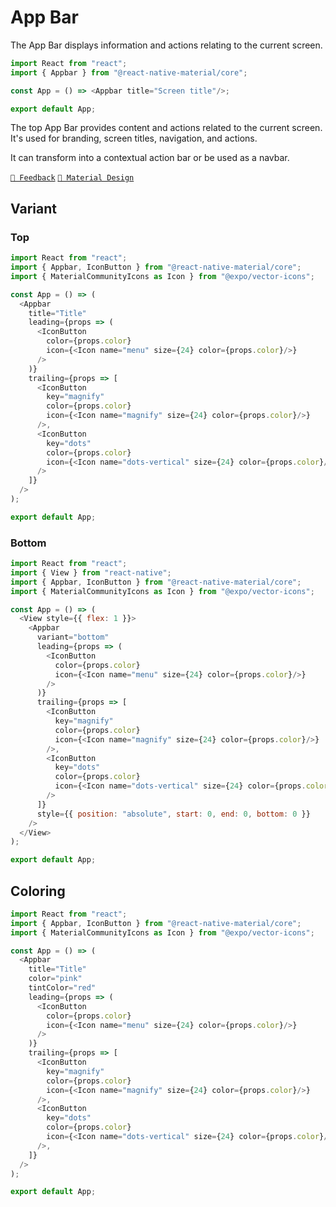 # App Bar

The App Bar displays information and actions relating to the current screen.

```js with-preview
import React from "react";
import { Appbar } from "@react-native-material/core";

const App = () => <Appbar title="Screen title"/>;

export default App;
```

The top App Bar provides content and actions related to the current screen. It's used for branding, screen titles,
navigation, and actions.

It can transform into a contextual action bar or be used as a navbar.

[`💬 Feedback`](https://github.com/yamankatby/react-native-material/labels/component%3A%20Appbar)
[`🎨 Material Design`](https://material.io/components/app-bars-top)

## Variant

### Top

```js with-preview
import React from "react";
import { Appbar, IconButton } from "@react-native-material/core";
import { MaterialCommunityIcons as Icon } from "@expo/vector-icons";

const App = () => (
  <Appbar
    title="Title"
    leading={props => (
      <IconButton
        color={props.color}
        icon={<Icon name="menu" size={24} color={props.color}/>}
      />
    )}
    trailing={props => [
      <IconButton
        key="magnify"
        color={props.color}
        icon={<Icon name="magnify" size={24} color={props.color}/>}
      />,
      <IconButton
        key="dots"
        color={props.color}
        icon={<Icon name="dots-vertical" size={24} color={props.color}/>}
      />
    ]}
  />
);

export default App;
```

### Bottom

```js with-preview
import React from "react";
import { View } from "react-native";
import { Appbar, IconButton } from "@react-native-material/core";
import { MaterialCommunityIcons as Icon } from "@expo/vector-icons";

const App = () => (
  <View style={{ flex: 1 }}>
    <Appbar
      variant="bottom"
      leading={props => (
        <IconButton
          color={props.color}
          icon={<Icon name="menu" size={24} color={props.color}/>}
        />
      )}
      trailing={props => [
        <IconButton
          key="magnify"
          color={props.color}
          icon={<Icon name="magnify" size={24} color={props.color}/>}
        />,
        <IconButton
          key="dots"
          color={props.color}
          icon={<Icon name="dots-vertical" size={24} color={props.color}/>}
        />
      ]}
      style={{ position: "absolute", start: 0, end: 0, bottom: 0 }}
    />
  </View>
);

export default App;
```

## Coloring

```js with-preview
import React from "react";
import { Appbar, IconButton } from "@react-native-material/core";
import { MaterialCommunityIcons as Icon } from "@expo/vector-icons";

const App = () => (
  <Appbar
    title="Title"
    color="pink"
    tintColor="red"
    leading={props => (
      <IconButton
        color={props.color}
        icon={<Icon name="menu" size={24} color={props.color}/>}
      />
    )}
    trailing={props => [
      <IconButton
        key="magnify"
        color={props.color}
        icon={<Icon name="magnify" size={24} color={props.color}/>}
      />,
      <IconButton
        key="dots"
        color={props.color}
        icon={<Icon name="dots-vertical" size={24} color={props.color}/>}
      />,
    ]}
  />
);

export default App;
```